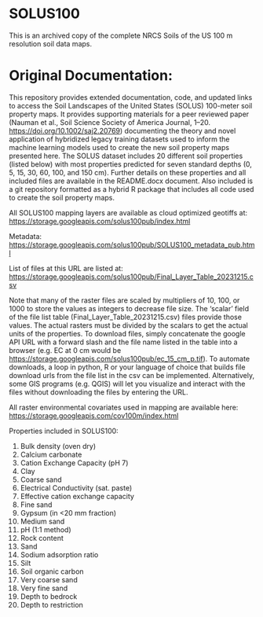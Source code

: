 # SOLUS100
This is an archived copy of the complete NRCS Soils of the US 100 m resolution soil data maps.

# Original Documentation:

This repository provides extended documentation, code, and updated links to access the Soil Landscapes of the United States (SOLUS) 100-meter soil property maps. It provides supporting materials for a peer reviewed paper (Nauman et al., Soil Science Society of America Journal, 1–20. https://doi.org/10.1002/saj2.20769) documenting the theory and novel application of hybridized legacy training datasets used to inform the machine learning models used to create the new soil property maps presented here. The SOLUS dataset includes 20 different soil properties (listed below) with most properties predicted for seven standard depths (0, 5, 15, 30, 60, 100, and 150 cm). Further details on these properties and all included files are available in the README.docx document. Also included is a git repository formatted as a hybrid R package that includes all code used to create the soil property maps.

All SOLUS100 mapping layers are available as cloud optimized geotiffs at: https://storage.googleapis.com/solus100pub/index.html

Metadata: https://storage.googleapis.com/solus100pub/SOLUS100_metadata_pub.html

List of files at this URL are listed at: https://storage.googleapis.com/solus100pub/Final_Layer_Table_20231215.csv

Note that many of the raster files are scaled by multipliers of 10, 100, or 1000 to store the values as integers to decrease file size. The ‘scalar’ field of the file list table (Final_Layer_Table_20231215.csv) files provide those values. The actual rasters must be divided by the scalars to get the actual units of the properties. To download files, simply concatenate the google API URL with a forward slash and the file name listed in the table into a browser (e.g. EC at 0 cm would be https://storage.googleapis.com/solus100pub/ec_15_cm_p.tif). To automate downloads, a loop in python, R or your language of choice that builds file download urls from the file list in the csv can be implemented. Alternatively, some GIS programs (e.g. QGIS) will let you visualize and interact with the files without downloading the files by entering the URL.

All raster environmental covariates used in mapping are available here: https://storage.googleapis.com/cov100m/index.html

Properties included in SOLUS100:

1. Bulk density (oven dry)
2. Calcium carbonate
3. Cation Exchange Capacity (pH 7)
4. Clay
5. Coarse sand
6. Electrical Conductivity (sat. paste)
7. Effective cation exchange capacity
8. Fine sand
9. Gypsum (in <20 mm fraction)
10. Medium sand
11. pH (1:1 method)
12. Rock content
13. Sand
14. Sodium adsorption ratio
15. Silt
16. Soil organic carbon
17. Very coarse sand
18. Very fine sand
19. Depth to bedrock
20. Depth to restriction
